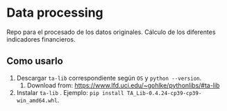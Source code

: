 # Data processing
Repo para el procesado de los datos originales. Cálculo de los diferentes indicadores financieros.
## Como usarlo
1. Descargar `ta-lib` correspondiente según `OS` y `python --version`. 
   1. Download from: https://www.lfd.uci.edu/~gohlke/pythonlibs/#ta-lib
2. Instalar `ta-lib` . Ejemplo: `pip install TA_Lib-0.4.24-cp39-cp39-win_amd64.whl`.